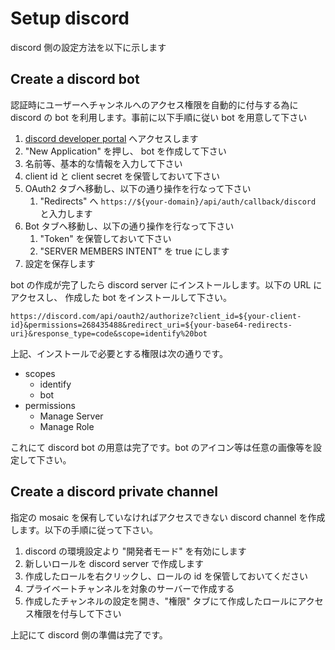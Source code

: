 # Setup discord

discord 側の設定方法を以下に示します

## Create a discord bot

認証時にユーザーへチャンネルへのアクセス権限を自動的に付与する為に discord の bot を利用します。事前に以下手順に従い bot を用意して下さい

1. [discord developer portal](https://discord.com/developers/applications) へアクセスします
2. "New Application" を押し、 bot を作成して下さい
3. 名前等、基本的な情報を入力して下さい
4. client id と client secret を保管しておいて下さい
5. OAuth2 タブへ移動し、以下の通り操作を行なって下さい
   1. "Redirects" へ `https://${your-domain}/api/auth/callback/discord` と入力します
6. Bot タブへ移動し、以下の通り操作を行なって下さい
   1. "Token" を保管しておいて下さい
   2. "SERVER MEMBERS INTENT" を true にします
7. 設定を保存します

bot の作成が完了したら discord server にインストールします。以下の URL にアクセスし、 作成した bot をインストールして下さい。

`https://discord.com/api/oauth2/authorize?client_id=${your-client-id}&permissions=268435488&redirect_uri=${your-base64-redirects-uri}&response_type=code&scope=identify%20bot`

上記、インストールで必要とする権限は次の通りです。

- scopes
  - identify
  - bot
- permissions
  - Manage Server
  - Manage Role

これにて discord bot の用意は完了です。bot のアイコン等は任意の画像等を設定して下さい。

## Create a discord private channel

指定の mosaic を保有していなければアクセスできない discord channel を作成します。以下の手順に従って下さい。

1. discord の環境設定より "開発者モード" を有効にします
2. 新しいロールを discord server で作成します
3. 作成したロールを右クリックし、ロールの id を保管しておいてください
4. プライベートチャンネルを対象のサーバーで作成する
5. 作成したチャンネルの設定を開き、"権限" タブにて作成したロールにアクセス権限を付与して下さい

上記にて discord 側の準備は完了です。
